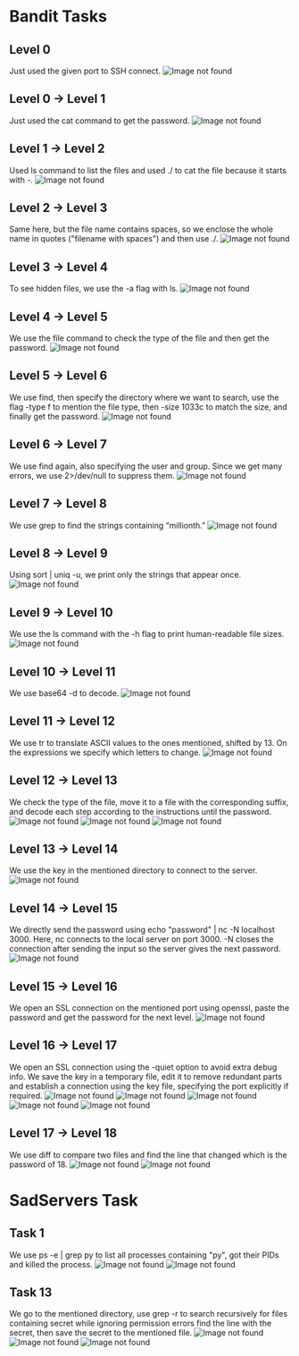 # Bandit Tasks

## Level 0

Just used the given port to SSH connect.
![Image not found](screenshots/b00.png)

## Level 0 -> Level 1

Just used the cat command to get the password.
![Image not found](screenshots/b0.png)

## Level 1 -> Level 2

Used ls command to list the files and used ./ to cat the file because it starts with -.
![Image not found](screenshots/b1.png)

## Level 2 -> Level 3

Same here, but the file name contains spaces, so we enclose the whole name in quotes ("filename with spaces") and then use ./.
![Image not found](screenshots/b2.png)

## Level 3 -> Level 4

To see hidden files, we use the -a flag with ls.
![Image not found](screenshots/b3.png)

## Level 4 -> Level 5

We use the file command to check the type of the file and then get the password.
![Image not found](screenshots/b4.png)

## Level 5 -> Level 6

We use find, then specify the directory where we want to search, use the flag -type f to mention the file type, then -size 1033c to match the size, and finally get the password.
![Image not found](screenshots/b5.png)

## Level 6 -> Level 7

We use find again, also specifying the user and group. Since we get many errors, we use 2>/dev/null to suppress them.
![Image not found](screenshots/b6.png)

## Level 7 -> Level 8

We use grep to find the strings containing “millionth.”
![Image not found](screenshots/b7.png)

## Level 8 -> Level 9

Using sort | uniq -u, we print only the strings that appear once.
![Image not found](screenshots/b8.png)

## Level 9 -> Level 10

We use the ls command with the -h flag to print human-readable file sizes.
![Image not found](screenshots/b9.png)

## Level 10 -> Level 11

We use base64 -d to decode.
![Image not found](screenshots/b10.png)

## Level 11 -> Level 12

We use tr to translate ASCII values to the ones mentioned, shifted by 13. On the expressions we specify which letters to change.
![Image not found](screenshots/b11.png)

## Level 12 -> Level 13

We check the type of the file, move it to a file with the corresponding suffix, and decode each step according to the instructions until the password.
![Image not found](screenshots/b12.12.png)
![Image not found](screenshots/b12.1.png)
![Image not found](screenshots/b12.png)

## Level 13 -> Level 14

We use the key in the mentioned directory to connect to the server.
![Image not found](screenshots/b13.png)

## Level 14 -> Level 15

We directly send the password using echo "password" | nc -N localhost 3000. Here, nc connects to the local server on port 3000. -N closes the connection after sending the input so the server gives the next password.
![Image not found](screenshots/b14.png)

## Level 15 -> Level 16

We open an SSL connection on the mentioned port using openssl, paste the password and get the password for the next level.
![Image not found](screenshots/b15.png)

## Level 16 -> Level 17

We open an SSL connection using the -quiet option to avoid   extra debug info. We save the key in a temporary file, edit it to remove redundant parts  and establish a connection using the key file, specifying the port explicitly if required.
![Image not found](screenshots/b16.png)
![Image not found](screenshots/b16.1.png)
![Image not found](screenshots/b16.12.png)
![Image not found](screenshots/b16.123.png)
![Image not found](screenshots/b16.1234.png)

## Level 17 -> Level 18

We use diff to compare two files and find the line that changed which is the password of 18.
![Image not found](screenshots/b17.png)
![Image not found](screenshots/b18.png)

# SadServers Task

## Task 1

We use ps -e | grep py to list all processes containing "py", got their PIDs and killed the process.
![Image not found](screenshots/task1.png)
![Image not found](screenshots/task11.png)

## Task 13

We go to the mentioned directory, use grep -r to search recursively for files containing secret while ignoring permission errors find the line with the secret, then save the secret to the mentioned file.
![Image not found](screenshots/task2.png)
![Image not found](screenshots/task22.png)
![Image not found](screenshots/completed.png)
